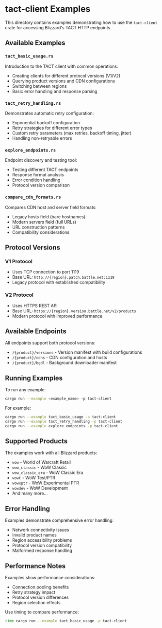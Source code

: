 # tact-client Examples

This directory contains examples demonstrating how to use the `tact-client` crate for accessing Blizzard's TACT HTTP endpoints.

## Available Examples

### `tact_basic_usage.rs`
Introduction to the TACT client with common operations:
- Creating clients for different protocol versions (V1/V2)
- Querying product versions and CDN configurations  
- Switching between regions
- Basic error handling and response parsing

### `tact_retry_handling.rs`
Demonstrates automatic retry configuration:
- Exponential backoff configuration
- Retry strategies for different error types
- Custom retry parameters (max retries, backoff timing, jitter)
- Handling non-retryable errors

### `explore_endpoints.rs`
Endpoint discovery and testing tool:
- Testing different TACT endpoints
- Response format analysis
- Error condition handling
- Protocol version comparison

### `compare_cdn_formats.rs`
Compares CDN host and server field formats:
- Legacy hosts field (bare hostnames)
- Modern servers field (full URLs)
- URL construction patterns
- Compatibility considerations

## Protocol Versions

### V1 Protocol
- Uses TCP connection to port 1119
- Base URL: `http://{region}.patch.battle.net:1119`
- Legacy protocol with established compatibility

### V2 Protocol  
- Uses HTTPS REST API
- Base URL: `https://{region}.version.battle.net/v2/products`
- Modern protocol with improved performance

## Available Endpoints

All endpoints support both protocol versions:

- `/{product}/versions` - Version manifest with build configurations
- `/{product}/cdns` - CDN configuration and hosts  
- `/{product}/bgdl` - Background downloader manifest

## Running Examples

To run any example:
```bash
cargo run --example <example_name> -p tact-client
```

For example:
```bash
cargo run --example tact_basic_usage -p tact-client
cargo run --example tact_retry_handling -p tact-client
cargo run --example explore_endpoints -p tact-client
```

## Supported Products

The examples work with all Blizzard products:
- `wow` - World of Warcraft Retail
- `wow_classic` - WoW Classic
- `wow_classic_era` - WoW Classic Era
- `wowt` - WoW Test/PTR
- `wowxptr` - WoW Experimental PTR
- `wowdev` - WoW Development
- And many more...

## Error Handling

Examples demonstrate comprehensive error handling:
- Network connectivity issues
- Invalid product names
- Region accessibility problems
- Protocol version compatibility
- Malformed response handling

## Performance Notes

Examples show performance considerations:
- Connection pooling benefits
- Retry strategy impact
- Protocol version differences
- Region selection effects

Use timing to compare performance:
```bash
time cargo run --example tact_basic_usage -p tact-client
```